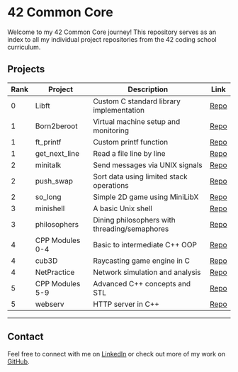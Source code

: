 # 42 Common Core

Welcome to my 42 Common Core journey! This repository serves as an index to all my individual project repositories from the 42 coding school curriculum.

## Projects

| Rank | Project                | Description                                       | Link                                      |
|------|------------------------|---------------------------------------------------|-------------------------------------------|
| 0    | Libft                  | Custom C standard library implementation         | [Repo](https://github.com/ghjoaorodrigues/42-Libft) |
| 1    | Born2beroot            | Virtual machine setup and monitoring             | [Repo](https://github.com/ghjoaorodrigues/42-Born2beroot) |
| 1    | ft_printf              | Custom printf function                           | [Repo](https://github.com/ghjoaorodrigues/42-ft_printf) |
| 1    | get_next_line          | Read a file line by line                         | [Repo](https://github.com/ghjoaorodrigues/42-get_next_line) |
| 2    | minitalk               | Send messages via UNIX signals                   | [Repo](https://github.com/ghjoaorodrigues/42-minitalk) |
| 2    | push_swap              | Sort data using limited stack operations         | [Repo](https://github.com/ghjoaorodrigues/42-push_swap) |
| 2    | so_long                | Simple 2D game using MiniLibX                    | [Repo](https://github.com/ghjoaorodrigues/42-so_long) |
| 3    | minishell              | A basic Unix shell                               | [Repo](https://github.com/ghjoaorodrigues/42-minishell) |
| 3    | philosophers           | Dining philosophers with threading/semaphores    | [Repo](https://github.com/ghjoaorodrigues/42-philosophers) |
| 4    | CPP Modules 0-4        | Basic to intermediate C++ OOP                    | [Repo](https://github.com/ghjoaorodrigues/42-cpp-modules) |
| 4    | cub3D                  | Raycasting game engine in C                      | [Repo](https://github.com/ghjoaorodrigues/42-cub3D) |
| 4    | NetPractice            | Network simulation and analysis                  | [Repo](https://github.com/ghjoaorodrigues/42-NetPractice) |
| 5    | CPP Modules 5-9        | Advanced C++ concepts and STL                    | [Repo](https://github.com/ghjoaorodrigues/42-cpp-modules) |
| 5    | webserv                | HTTP server in C++                               | [Repo](https://github.com/ghjoaorodrigues/webserv) |

---

## Contact

Feel free to connect with me on [LinkedIn](https://www.linkedin.com/in/injoaorodrigues) or check out more of my work on [GitHub](https://github.com/ghjoaorodrigues).
